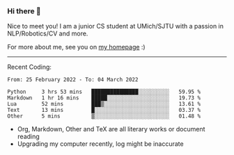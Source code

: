 ### Hi there 👋

Nice to meet you! I am a junior CS student at UMich/SJTU with a passion in NLP/Robotics/CV and more. 

For more about me, see you on [my homepage](https://jiayipan.me) :)

---

Recent Coding:
<!--START_SECTION:waka-->

```text
From: 25 February 2022 - To: 04 March 2022

Python     3 hrs 53 mins   ███████████████░░░░░░░░░░   59.95 %
Markdown   1 hr 16 mins    █████░░░░░░░░░░░░░░░░░░░░   19.73 %
Lua        52 mins         ███▒░░░░░░░░░░░░░░░░░░░░░   13.61 %
Text       13 mins         █░░░░░░░░░░░░░░░░░░░░░░░░   03.37 %
Other      5 mins          ▒░░░░░░░░░░░░░░░░░░░░░░░░   01.48 %
```

<!--END_SECTION:waka-->
- Org, Markdown, Other and TeX are all literary works or document reading
- Upgrading my computer recently, log might be inaccurate
